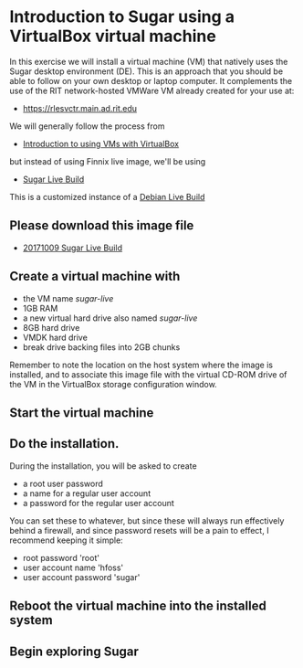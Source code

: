 
# Introduction to Sugar using a VirtualBox virtual machine

In this exercise we will install a virtual machine (VM) that natively uses the Sugar
desktop environment (DE). This is an approach that you should be able to
follow on your own desktop or laptop computer. It complements the use of the
RIT network-hosted VMWare VM already created for your use at:

  * https://rlesvctr.main.ad.rit.edu

We will generally follow the process from 

  * [Introduction to using VMs with VirtualBox](https://github.com/ritjoe/hfoss/wiki/vm-intro-vb-finnix)

but instead of using Finnix live image, we'll be using 

  * [Sugar Live Build](https://github.com/sugarlabs/sugar-live-build)

This is a customized instance of a [Debian Live Build](https://debian-live.alioth.debian.org/live-manual/stable/manual/html/live-manual.en.html#107)


## Please download this image file

  * [20171009 Sugar Live Build](http://people.sugarlabs.org/%7Equozl/sugar-live-build-20171009/)

## Create a virtual machine with

  * the VM name *sugar-live*
  * 1GB RAM
  * a new virtual hard drive also named *sugar-live*
  * 8GB hard drive
  * VMDK hard drive
  * break drive backing files into 2GB chunks

Remember to note the location on the host system where the image is
installed, and to associate this image file with the virtual CD-ROM drive of
the VM in the VirtualBox storage configuration window.

## Start the virtual machine


## Do the installation.

During the installation, you will be asked to create

  * a root user password
  * a name for a regular user account
  * a password for the regular user account

You can set these to whatever, but since these will always run effectively
behind a firewall, and since password resets will be a pain to effect, I
recommend keeping it simple:

  * root password 'root'
  * user account name 'hfoss'
  * user account password 'sugar'

## Reboot the virtual machine into the installed system

## Begin exploring Sugar

